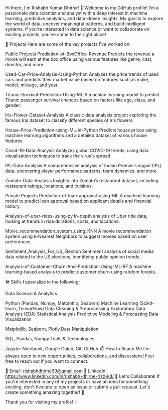 Hi there, I'm Rishabh Kumar Dhirhe! 👋
Welcome to my GitHub profile! I’m a passionate data scientist and analyst with a deep interest in machine learning, predictive analytics, and data-driven insights. My goal is to explore the world of data, uncover meaningful patterns, and build intelligent systems. If you're interested in data science or want to collaborate on exciting projects, you've come to the right place!

🚀 Projects
Here are some of the key projects I've worked on:

Public Projects
Prediction-of-BoxOffice-Revenue
Predicts the revenue a movie will earn at the box office using various features like genre, cast, director, and more.

Used-Car-Price-Analysis-Using-Python
Analyzes the price trends of used cars and predicts their market value based on features such as make, model, mileage, and year.

Titanic-Survival-Prediction-Using-ML
A machine learning model to predict Titanic passenger survival chances based on factors like age, class, and gender.

Iris-Flower-Dataset-Analysis
A classic data analysis project exploring the famous Iris dataset to classify different species of Iris flowers.

House-Price-Prediction-using-ML-in-Python
Predicts house prices using machine learning algorithms and a detailed dataset of various house features.

Covid-19-Data-Analysis
Analyzes global COVID-19 trends, using data visualization techniques to track the virus's spread.

IPL-Data-Analysis
A comprehensive analysis of Indian Premier League (IPL) data, uncovering player performance patterns, team dynamics, and more.

Zomato-Data-Analysis
Insights into Zomato’s restaurant dataset, including restaurant ratings, locations, and cuisines.

Private Projects
Prediction-of-loan-approval-using-ML
A machine learning model to predict loan approval based on applicant details and financial history.

Analysis-of-uber-rides-using-py
In-depth analysis of Uber ride data, looking at trends in ride durations, costs, and locations.

Movie_recommendation_system_using_KNN
A movie recommendation system using k-Nearest Neighbors to suggest movies based on user preferences.

Sentiment_Analysis_For_US_Election
Sentiment analysis of social media data related to the US elections, identifying public opinion trends.

Analysis-of-Customer-Churn-And-Prediction-Using-ML-RF
A machine learning-based analysis to predict customer churn using random forests.

🛠 Skills
I specialize in the following:

Data Science & Analytics

Python (Pandas, Numpy, Matplotlib, Seaborn)
Machine Learning (Scikit-learn, TensorFlow)
Data Cleaning & Preprocessing
Exploratory Data Analysis (EDA)
Statistical Analysis
Predictive Modeling & Forecasting
Data Visualization

Matplotlib, Seaborn, Plotly
Data Manipulation

SQL, Pandas, Numpy
Tools & Technologies

Jupyter Notebook, Google Colab, Git, GitHub
📫 How to Reach Me
I'm always open to new opportunities, collaborations, and discussions! Feel free to reach out if you want to connect.

📧 Email: rishabhdhirhe99@gmail.com
💬 LinkedIn: https://www.linkedin.com/in/rishabh-dhirhe-rizz-kd/
🌟 Let's Collaborate!
If you're interested in any of my projects or have an idea for something exciting, don't hesitate to open an issue or submit a pull request. Let's create something amazing together! 🙌

Thank you for visiting my profile! ✨
